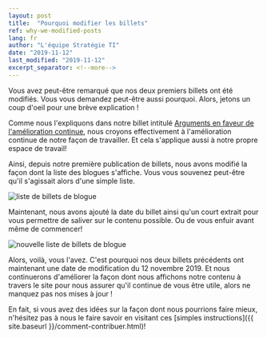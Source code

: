 ```yaml
---
layout: post
title:  "Pourquoi modifier les billets"
ref: why-we-modified-posts
lang: fr
author: "L'équipe Stratégie TI"
date: "2019-11-12"
last_modified: "2019-11-12"
excerpt_separator: <!--more-->
---
```

Vous avez peut-être remarqué que nos deux premiers billets ont été modifiés.
Vous vous demandez peut-être aussi pourquoi.
Alors, jetons un coup d'oeil pour une brève explication !
<!--more-->

Comme nous l'expliquons dans notre billet intitulé [Arguments en faveur de l'amélioration continue]({{site.baseurl}}/2019/10/15/arguments-amelioration-continue.html), nous croyons effectivement à l'amélioration continue de notre façon de travailler.
Et cela s'applique aussi à notre propre espace de travail!

Ainsi, depuis notre première publication de billets, nous avons modifié la façon dont la liste des blogues s'affiche.
Vous vous souvenez peut-être qu'il s'agissait alors d'une simple liste.

![liste de billets de blogue]({{site.baseurl}}/assets/images/list-blog-posts-fr.png)

Maintenant, nous avons ajouté la date du billet ainsi qu'un court extrait pour vous permettre de saliver sur le contenu possible.
Ou de vous enfuir avant même de commencer!

![nouvelle liste de billets de blogue]({{site.baseurl}}/assets/images/list-blog-posts-new-fr.png)

Alors, voilà, vous l'avez. C'est pourquoi nos deux billets précédents ont maintenant une date de modification du 12 novembre 2019. Et nous continuerons d'améliorer la façon dont nous affichons notre contenu à travers le site pour nous assurer qu'il continue de vous être utile, alors ne manquez pas nos mises à jour !

En fait, si vous avez des idées sur la façon dont nous pourrions faire mieux, n'hésitez pas à nous le faire savoir en visitant ces [simples instructions]({{ site.baseurl }}/comment-contribuer.html)!
